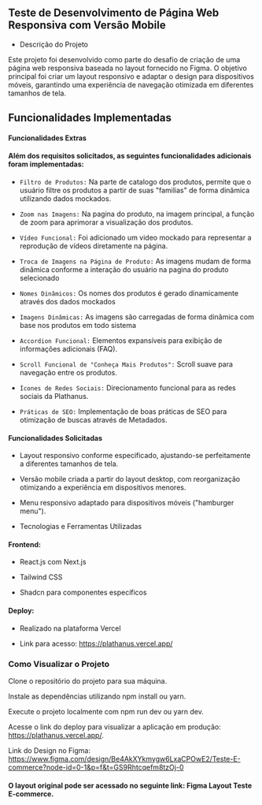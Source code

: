 ## Teste de Desenvolvimento de Página Web Responsiva com Versão Mobile

- Descrição do Projeto

Este projeto foi desenvolvido como parte do desafio de criação de uma página web responsiva baseada no layout fornecido no Figma. O objetivo principal foi criar um layout responsivo e adaptar o design para dispositivos móveis, garantindo uma experiência de navegação otimizada em diferentes tamanhos de tela.

## Funcionalidades Implementadas

#### Funcionalidades Extras

#### Além dos requisitos solicitados, as seguintes funcionalidades adicionais foram implementadas:

- `Filtro de Produtos:` Na parte de catalogo dos produtos, permite que o usuário filtre os produtos a partir de suas "familias" de forma dinâmica utilizando dados mockados.

- `Zoom nas Imagens:` Na pagina do produto, na imagem principal, a função de zoom para aprimorar a visualização dos produtos.

- `Vídeo Funcional:` Foi adicionado um video mockado para representar a reprodução de vídeos diretamente na página.

- `Troca de Imagens na Página de Produto:` As imagens mudam de forma dinâmica conforme a interação do usuário na pagina do produto selecionado

- `Nomes Dinâmicos:` Os nomes dos produtos é gerado dinamicamente através dos dados mockados

- `Imagens Dinâmicas:` As imagens são carregadas de forma dinâmica com base nos produtos em todo sistema

- `Accordion Funcional:` Elementos expansíveis para exibição de informações adicionais (FAQ).

- `Scroll Funcional de "Conheça Mais Produtos":` Scroll suave para navegação entre os produtos.

- `Ícones de Redes Sociais:` Direcionamento funcional para as redes sociais da Plathanus.

- `Práticas de SEO:` Implementação de boas práticas de SEO para otimização de buscas através de Metadados.

#### Funcionalidades Solicitadas

- Layout responsivo conforme especificado, ajustando-se perfeitamente a diferentes tamanhos de tela.

- Versão mobile criada a partir do layout desktop, com reorganização otimizando a experiência em dispositivos menores.

- Menu responsivo adaptado para dispositivos móveis ("hamburger menu").

- Tecnologias e Ferramentas Utilizadas

#### Frontend:

- React.js com Next.js

- Tailwind CSS

- Shadcn para componentes específicos

#### Deploy:

- Realizado na plataforma Vercel

- Link para acesso: https://plathanus.vercel.app/

### Como Visualizar o Projeto

Clone o repositório do projeto para sua máquina.

Instale as dependências utilizando npm install ou yarn.

Execute o projeto localmente com npm run dev ou yarn dev.

Acesse o link do deploy para visualizar a aplicação em produção: https://plathanus.vercel.app/.

Link do Design no Figma: https://www.figma.com/design/Be4AkXYkmygw6LxaCPOwE2/Teste-E-commerce?node-id=0-1&p=f&t=GS9Rhtcqefm8tzOj-0

#### O layout original pode ser acessado no seguinte link: Figma Layout Teste E-commerce.
